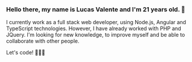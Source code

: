 ### Hello there, my name is Lucas Valente and I'm 21 years old. 👋

I currently work as a full stack web developer, using Node.js, Angular and TypeScript technologies. However, I have already worked with PHP and JQuery.
I'm looking for new knowledge, to improve myself and be able to collaborate with other people. 

Let's code! 🚀🚀🚀
